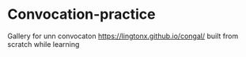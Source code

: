 # Convocation-practice
Gallery for unn convocaton
https://lingtonx.github.io/congal/
built from scratch while learning
